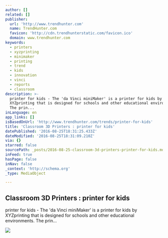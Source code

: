 ```yaml
---
author: []
related: []
publisher:
  url: 'http://www.trendhunter.com'
  name: TrendHunter.com
  favicon: 'http://cdn.trendhunterstatic.com/favicon.ico'
  domain: www.trendhunter.com
keywords:
  - printers
  - xyzprinting
  - minimaker
  - printing
  - trend
  - kids
  - innovation
  - vinci
  - reports
  - classroom
description: >-
  printer for kids - The 'da Vinci miniMaker' is a printer for kids by
  XYZprinting that is designed for schools and other educational environments.
  The prin...
inLanguage: en
app_links: []
isBasedOnUrl: 'http://www.trendhunter.com/trends/printer-for-kids'
title: 'Classroom 3D Printers : printer for kids'
datePublished: '2016-08-25T18:31:25.433Z'
dateModified: '2016-08-25T18:31:09.210Z'
via: {}
starred: false
sourcePath: _posts/2016-08-25-classroom-3d-printers-printer-for-kids.md
inFeed: true
hasPage: false
inNav: false
_context: 'http://schema.org'
_type: MediaObject

---
```

<article style=""><h1>Classroom 3D Printers : printer for kids</h1><p>printer for kids - The 'da Vinci miniMaker' is a printer for kids by XYZprinting that is designed for schools and other educational environments. The prin...</p><img src="http://cdn.trendhunterstatic.com/thumbs/printer-for-kids.jpeg" /></article>